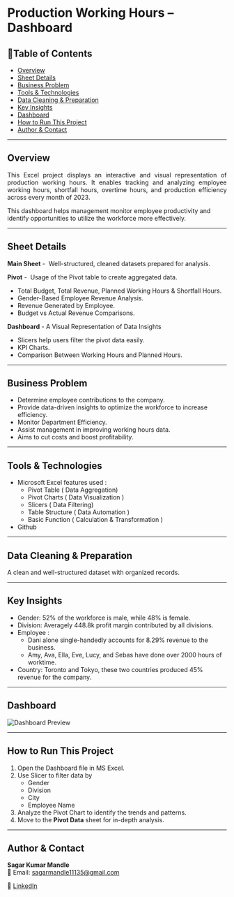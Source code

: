 # Production Working Hours – Dashboard

## 📌Table of Contents
- [Overview](#overview)
- [Sheet Details](#sheet-details)
- [Business Problem](#business-problem)
- [Tools & Technologies](#tools--technologies)
- [Data Cleaning & Preparation](#data-cleaning--preparation)
- [Key Insights](#key-insights)
- [Dashboard](#dashboard)
- [How to Run This Project](#how-to-run-this-project)
- [Author & Contact](#author--contact)

---

## Overview
<p align="justify">
This Excel project displays an interactive and visual representation of production working hours. It enables tracking and analyzing employee working hours, shortfall hours, overtime hours, and production efficiency across every month of 2023.

This dashboard helps management monitor employee productivity and identify opportunities to utilize the workforce more effectively.
</p>

---

## Sheet Details

**Main Sheet** -  Well-structured, cleaned datasets prepared for analysis.

**Pivot** -  Usage of the Pivot table to create aggregated data. 
- Total Budget, Total Revenue, Planned Working Hours & Shortfall Hours.
- Gender-Based Employee Revenue Analysis.
- Revenue Generated by Employee.
- Budget vs Actual Revenue Comparisons.
   

**Dashboard** - A Visual Representation of Data Insights
- Slicers help users filter the pivot data easily.
- KPI Charts.
- Comparison Between Working Hours and Planned Hours.

---

## Business Problem

- Determine employee contributions to the company.
- Provide data-driven insights to optimize the workforce to increase efficiency.
- Monitor Department Efficiency.
- Assist management in improving working hours data.
- Aims to cut costs and boost profitability.

---

## Tools & Technologies

- Microsoft Excel features used :
    - Pivot Table ( Data Aggregation)
    - Pivot Charts ( Data Visualization )
    - Slicers ( Data Filtering)
    - Table Structure ( Data Automation )
    - Basic Function ( Calculation & Transformation )
- Github

---
 
 ## Data Cleaning & Preparation
A clean and well-structured dataset with organized records.

---

## Key Insights

- Gender: 52% of the workforce is male, while 48% is female.
- Division: Averagely 448.8k profit margin contributed by all divisions.
- Employee : 
    - Dani alone single-handedly accounts for 8.29% revenue to the business.
    - Amy, Ava, Ella, Eve, Lucy, and Sebas have done over 2000 hours of worktime.
- Country: Toronto and Tokyo, these two countries produced 45% revenue for the company.

---

## Dashboard
![Dashboard Preview](Image/dashboard_1.png)

---

## How to Run This Project
1. Open the Dashboard file in MS Excel.
2. Use Slicer to filter data by
    - Gender
    - Division
    - City
    - Employee Name
3. Analyze the Pivot Chart to identify the trends and patterns.
4. Move to the  **Pivot Data** sheet for in-depth analysis.

---

## Author & Contact

**Sagar Kumar Mandle**   
📧 Email: sagarmandle11135@gmail.com 


🔗 [LinkedIn](https://www.linkedin.com/in/sagar-kumar-mandle-mandle-7086ba366)  
